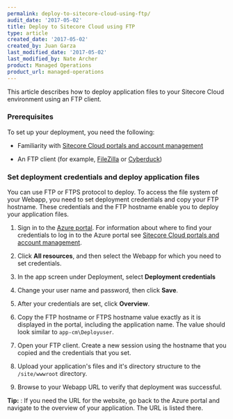 ```yaml
---
permalink: deploy-to-sitecore-cloud-using-ftp/
audit_date: '2017-05-02'
title: Deploy to Sitecore Cloud using FTP
type: article
created_date: '2017-05-02'
created_by: Juan Garza
last_modified_date: '2017-05-02'
last_modified_by: Nate Archer
product: Managed Operations
product_url: managed-operations
---
```


This article describes how to deploy application files to your Sitecore Cloud environment using an FTP client.

### Prerequisites

To set up your deployment, you need the following:

- Familiarity with [Sitecore Cloud portals and account management](/how-to/sitecore-cloud-portals-and-account-management/)

- An FTP client (for example, [FileZilla](https://filezilla-project.org/) or [Cyberduck](https://cyberduck.io/?l=en))

### Set deployment credentials and deploy application files

You can use FTP or FTPS protocol to deploy. To access the file system of your Webapp, you need to set deployment credentials and copy your FTP hostname. These credentials and the FTP hostname enable you to deploy your application files.

1. Sign in to the [Azure portal](https://portal.azure.com/). For information about where to find your credentials to log in to the Azure portal see [Sitecore Cloud portals and account management](/how-to/sitecore-cloud-portals-and-account-management/).

2. Click **All resources**, and then select the Webapp for which you need to set credentials.

3. In the app screen under Deployment, select **Deployment credentials**

4. Change your user name and password, then click **Save**.

5. After your credentials are set, click **Overview**.

6. Copy the FTP hostname or FTPS hostname value exactly as it is displayed in the portal, including the application name.  The value should look similar to `app-cm\Deployuser`.

7. Open your FTP client. Create a new session using the hostname that you copied and the credentials that you set.

8. Upload your application's files and it's directory structure to the `/site/wwwroot` directory.

9. Browse to your Webapp URL to verify that deployment was successful.

  **Tip:** : If you need the URL for the website, go back to the Azure portal and navigate to the overview of your application. The URL is listed there.
